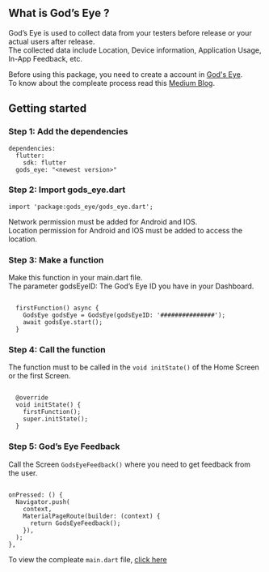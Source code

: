 ## What is God’s Eye ?

God’s Eye is used to collect data from your testers before release or your actual users after release.\
The collected data include Location, Device information, Application Usage, In-App Feedback, etc.

Before using this package, you need to create a account in [God's Eye](https://godseye-doodlebug.netlify.app/#/). \
To know about the compleate process read this [Medium Blog](https://medium.com/@ajithmanivannan1225/using-gods-eye-in-flutter-c92ffe755ad1).

## Getting started

### Step 1: Add the dependencies

```
dependencies:
  flutter:
    sdk: flutter
  gods_eye: "<newest version>"
```

### Step 2: Import gods_eye.dart

```
import 'package:gods_eye/gods_eye.dart';
```
Network permission must be added for Android and IOS.\
Location permission for Android and IOS must be added to access the location.

### Step 3: Make a function
Make this function in your main.dart file.\
The parameter godsEyeID: The God’s Eye ID you have in your Dashboard.

```

  firstFunction() async {
    GodsEye godsEye = GodsEye(godsEyeID: '###############');
    await godsEye.start();
  }

```

### Step 4: Call the function
The function must to be called in the `void initState()` of the Home Screen or the first Screen.

```

  @override
  void initState() {
    firstFunction();
    super.initState();
  }

```

### Step 5: God’s Eye Feedback
Call the Screen `GodsEyeFeedback()` where you need to get feedback from the user.

```

onPressed: () {
  Navigator.push(
    context,
    MaterialPageRoute(builder: (context) {
      return GodsEyeFeedback();
    }),
  );
},

```

To view the compleate `main.dart` file, [click here](https://pub.dev/packages/gods_eye/example)



